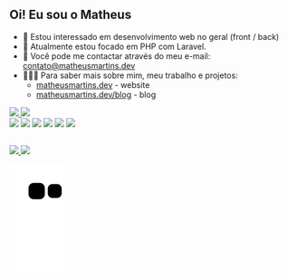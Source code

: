 ## Oi! Eu sou o Matheus

- 🤔 Estou interessado em desenvolvimento web no geral (front / back)
- 🎯 Atualmente estou focado em PHP com Laravel.
- 📧 Você pode me contactar através do meu e-mail: contato@matheusmartins.dev
- 👨🏽‍💻 Para saber mais sobre mim, meu trabalho e projetos: 
  - [matheusmartins.dev](https://matheusmartins.dev) - website
  - [matheusmartins.dev/blog](https://matheusmartins.dev/blog) - blog

<div>
  <a href="https://github.com/matheusmartinsdev" target="_blank">
    <img height="180em" src="https://github-readme-stats.vercel.app/api?username=matheusmartinsdev&show_icons=true&theme=tokyonight&include_all_commits=true&count_private=true"/>
    <img height="180em" src="https://github-readme-stats.vercel.app/api/top-langs/?username=matheusmartinsdev&theme=tokyonight&layout=compact"/>
  </a>
</div>

<div style="display: inline_block">
  <img height="50" src="https://cdn.jsdelivr.net/gh/devicons/devicon/icons/php/php-original.svg" />
  <img height="50" src="https://cdn.jsdelivr.net/gh/devicons/devicon/icons/laravel/laravel-plain-wordmark.svg" />
  <img height="50" src="https://cdn.jsdelivr.net/gh/devicons/devicon/icons/c/c-original.svg"/>
  <img height="50" src="https://cdn.jsdelivr.net/gh/devicons/devicon/icons/html5/html5-original.svg"/>
  <img height="50" src="https://cdn.jsdelivr.net/gh/devicons/devicon/icons/css3/css3-original.svg"/>
  <img height="50" src="https://cdn.jsdelivr.net/gh/devicons/devicon/icons/javascript/javascript-original.svg"/>
</div>

##

<div style="display: inline_block">
  <a href="mailto:contato@matheusmartins.dev" target="_blank">
    <img src="https://img.shields.io/badge/Gmail-D14836?style=for-the-badge&logo=gmail&logoColor=white"/>
  </a>
  <a href="https://linkedin.com/in/fmatheusms" target="_blank">
    <img src="https://img.shields.io/badge/LinkedIn-0077B5?style=for-the-badge&logo=linkedin&logoColor=white"/>
  </a>
</div>

![Snake animation](https://github.com/matheusmartinsdev/matheusmartinsdev/blob/output/github-contribution-grid-snake.svg)

